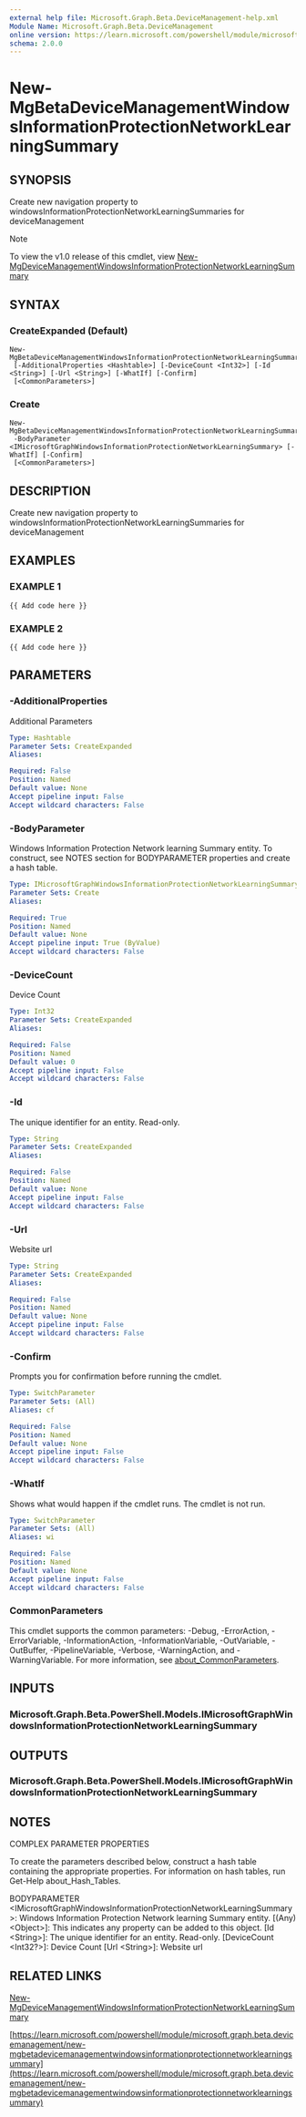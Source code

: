 ```yaml
---
external help file: Microsoft.Graph.Beta.DeviceManagement-help.xml
Module Name: Microsoft.Graph.Beta.DeviceManagement
online version: https://learn.microsoft.com/powershell/module/microsoft.graph.beta.devicemanagement/new-mgbetadevicemanagementwindowsinformationprotectionnetworklearningsummary
schema: 2.0.0
---
```


# New-MgBetaDeviceManagementWindowsInformationProtectionNetworkLearningSummary

## SYNOPSIS
Create new navigation property to windowsInformationProtectionNetworkLearningSummaries for deviceManagement

> [!NOTE]
> To view the v1.0 release of this cmdlet, view [New-MgDeviceManagementWindowsInformationProtectionNetworkLearningSummary](/powershell/module/Microsoft.Graph.DeviceManagement/New-MgDeviceManagementWindowsInformationProtectionNetworkLearningSummary?view=graph-powershell-1.0)

## SYNTAX

### CreateExpanded (Default)
```
New-MgBetaDeviceManagementWindowsInformationProtectionNetworkLearningSummary
 [-AdditionalProperties <Hashtable>] [-DeviceCount <Int32>] [-Id <String>] [-Url <String>] [-WhatIf] [-Confirm]
 [<CommonParameters>]
```

### Create
```
New-MgBetaDeviceManagementWindowsInformationProtectionNetworkLearningSummary
 -BodyParameter <IMicrosoftGraphWindowsInformationProtectionNetworkLearningSummary> [-WhatIf] [-Confirm]
 [<CommonParameters>]
```

## DESCRIPTION
Create new navigation property to windowsInformationProtectionNetworkLearningSummaries for deviceManagement

## EXAMPLES

### EXAMPLE 1
```
{{ Add code here }}
```

### EXAMPLE 2
```
{{ Add code here }}
```

## PARAMETERS

### -AdditionalProperties
Additional Parameters

```yaml
Type: Hashtable
Parameter Sets: CreateExpanded
Aliases:

Required: False
Position: Named
Default value: None
Accept pipeline input: False
Accept wildcard characters: False
```

### -BodyParameter
Windows Information Protection Network learning Summary entity.
To construct, see NOTES section for BODYPARAMETER properties and create a hash table.

```yaml
Type: IMicrosoftGraphWindowsInformationProtectionNetworkLearningSummary
Parameter Sets: Create
Aliases:

Required: True
Position: Named
Default value: None
Accept pipeline input: True (ByValue)
Accept wildcard characters: False
```

### -DeviceCount
Device Count

```yaml
Type: Int32
Parameter Sets: CreateExpanded
Aliases:

Required: False
Position: Named
Default value: 0
Accept pipeline input: False
Accept wildcard characters: False
```

### -Id
The unique identifier for an entity.
Read-only.

```yaml
Type: String
Parameter Sets: CreateExpanded
Aliases:

Required: False
Position: Named
Default value: None
Accept pipeline input: False
Accept wildcard characters: False
```

### -Url
Website url

```yaml
Type: String
Parameter Sets: CreateExpanded
Aliases:

Required: False
Position: Named
Default value: None
Accept pipeline input: False
Accept wildcard characters: False
```

### -Confirm
Prompts you for confirmation before running the cmdlet.

```yaml
Type: SwitchParameter
Parameter Sets: (All)
Aliases: cf

Required: False
Position: Named
Default value: None
Accept pipeline input: False
Accept wildcard characters: False
```

### -WhatIf
Shows what would happen if the cmdlet runs.
The cmdlet is not run.

```yaml
Type: SwitchParameter
Parameter Sets: (All)
Aliases: wi

Required: False
Position: Named
Default value: None
Accept pipeline input: False
Accept wildcard characters: False
```

### CommonParameters
This cmdlet supports the common parameters: -Debug, -ErrorAction, -ErrorVariable, -InformationAction, -InformationVariable, -OutVariable, -OutBuffer, -PipelineVariable, -Verbose, -WarningAction, and -WarningVariable. For more information, see [about_CommonParameters](http://go.microsoft.com/fwlink/?LinkID=113216).

## INPUTS

### Microsoft.Graph.Beta.PowerShell.Models.IMicrosoftGraphWindowsInformationProtectionNetworkLearningSummary
## OUTPUTS

### Microsoft.Graph.Beta.PowerShell.Models.IMicrosoftGraphWindowsInformationProtectionNetworkLearningSummary
## NOTES
COMPLEX PARAMETER PROPERTIES

To create the parameters described below, construct a hash table containing the appropriate properties.
For information on hash tables, run Get-Help about_Hash_Tables.

BODYPARAMETER \<IMicrosoftGraphWindowsInformationProtectionNetworkLearningSummary\>: Windows Information Protection Network learning Summary entity.
  \[(Any) \<Object\>\]: This indicates any property can be added to this object.
  \[Id \<String\>\]: The unique identifier for an entity.
Read-only.
  \[DeviceCount \<Int32?\>\]: Device Count
  \[Url \<String\>\]: Website url

## RELATED LINKS
[New-MgDeviceManagementWindowsInformationProtectionNetworkLearningSummary](/powershell/module/Microsoft.Graph.DeviceManagement/New-MgDeviceManagementWindowsInformationProtectionNetworkLearningSummary?view=graph-powershell-1.0)

[https://learn.microsoft.com/powershell/module/microsoft.graph.beta.devicemanagement/new-mgbetadevicemanagementwindowsinformationprotectionnetworklearningsummary](https://learn.microsoft.com/powershell/module/microsoft.graph.beta.devicemanagement/new-mgbetadevicemanagementwindowsinformationprotectionnetworklearningsummary)


